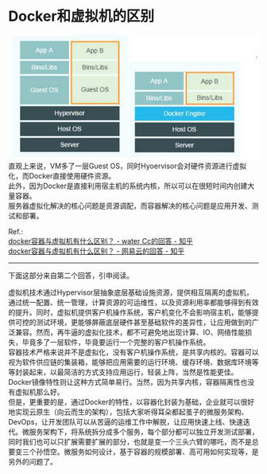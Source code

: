 # Docker和虚拟机的区别

![](../assets/docker/VMvsDocker.jpg)
直观上来说，VM多了一层Guest OS，同时Hyoervisor会对硬件资源进行虚拟化，而Docker直接使用硬件资源。  
此外，因为Docker是直接利用宿主机的系统内核，所以可以在很短时间内创建大量容器。  
服务器虚拟化解决的核心问题是资源调配，而容器解决的核心问题是应用开发、测试和部署。

Ref.:  
[docker容器与虚拟机有什么区别？ - water Cc的回答 - 知乎](https://www.zhihu.com/question/48174633/answer/109868326)  
[docker容器与虚拟机有什么区别？ - 网易云的回答 - 知乎](https://www.zhihu.com/question/48174633/answer/218092411)

------

下面这部分来自第二个回答，引申阅读。

虚拟机技术通过Hypervisor层抽象底层基础设施资源，提供相互隔离的虚拟机，通过统一配置、统一管理，计算资源的可运维性，以及资源利用率都能够得到有效的提升。同时，虚拟机提供客户机操作系统，客户机变化不会影响宿主机，能够提供可控的测试环境，更能够屏蔽底层硬件甚至基础软件的差异性，让应用做到的广泛兼容。然而，再牛逼的虚拟化技术，都不可避免地出现计算、IO、网络性能损失，毕竟多了一层软件，毕竟要运行一个完整的客户机操作系统。  
容器技术严格来说并不是虚拟化，没有客户机操作系统，是共享内核的。容器可以视为软件供应链的集装箱，能够把应用需要的运行环境、缓存环境、数据库环境等等封装起来，以最简洁的方式支持应用运行，轻装上阵，当然是性能更佳。Docker镜像特性则让这种方式简单易行。当然，因为共享内核，容器隔离性也没有虚拟机那么好。  
但是，更重要的是，通过Docker的特性，以容器化封装为基础，企业就可以很好地实现云原生（向云而生的架构），包括大家听得耳朵都起茧子的微服务架构、DevOps，让开发团队可以从苦逼的运维工作中解脱，让应用快速上线、快速迭代。微服务架构下，将系统拆分成多个服务，每个部分都可以独立开发测试部署，同时我们也可以只扩展需要扩展的部分，也就是变一个三头六臂的哪吒，而不是总要变三个孙悟空。微服务如何设计，基于容器的规模部署、高可用如何实现等，是另外的问题了。
